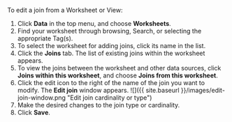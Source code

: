 To edit a join from a Worksheet or View:
1. Click **Data** in the top menu, and choose **Worksheets**.
2. Find your worksheet through browsing, Search, or selecting the appropriate Tag(s).
3. To select the worksheet for adding joins, click its name in the list.
4. Click the **Joins** tab. The list of existing joins within the worksheet appears.
5. To view the joins between the worksheet and other data sources, click **Joins within this worksheet**, and choose **Joins from this worksheet**.
6. Click the edit icon to the right of the name of the join you want to modify. The **Edit join** window appears.
![]({{ site.baseurl }}/images/edit-join-window.png "Edit join cardinality or type")
7. Make the desired changes to the join type or cardinality.
8. Click **Save**.
